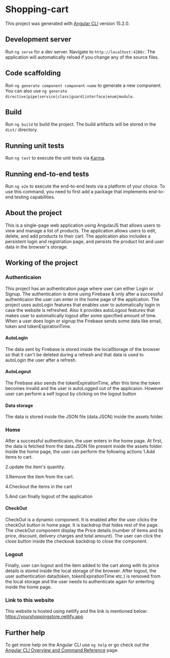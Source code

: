 # Shopping-cart 

This project was generated with [Angular CLI](https://github.com/angular/angular-cli) version 15.2.0.

## Development server

Run `ng serve` for a dev server. Navigate to `http://localhost:4200/`. The application will automatically reload if you change any of the source files.

## Code scaffolding

Run `ng generate component component-name` to generate a new component. You can also use `ng generate directive|pipe|service|class|guard|interface|enum|module`.

## Build

Run `ng build` to build the project. The build artifacts will be stored in the `dist/` directory.

## Running unit tests

Run `ng test` to execute the unit tests via [Karma](https://karma-runner.github.io).

## Running end-to-end tests

Run `ng e2e` to execute the end-to-end tests via a platform of your choice. To use this command, you need to first add a package that implements end-to-end testing capabilities.

## About the project

This is a single-page web application using AngularJS  that allows
users to view and manage a list of products. The application allows users to edit, delete,
and add products to their cart. The application  also includes a persistent login and
registration page, and persists the product list and user data in the browser's storage.

## Working of the project

### Authenticaion
This project has an authentication page where user can either Login or Signup.
The authentication is done using Firebase & only after a successful authenticaion the user can enter in the home page of the application.
The project uses autoLogin features that enables user to automatically login in case the website is refreshed.
Also it provides autoLogout features that makes user to automatically logout after some specified amount of time.
When a user does login or signup the Firebase sends some data like email, token and tokenExpirationTime.
#### AutoLogin
The data sent by Firebase is stored inside the localStorage of the browser so that it can't be deleted during a refresh and that data is used to autoLogin the user after a refresh.
#### AutoLogout
The Firebase also sends the tokenExpirationTime, after this time the token becomes invalid and the user is autoLogged out of the applicaion.
However user can perform a self logout by clicking on the logout button

#### Data storage
The data is stored inside the JSON file (data.JSON) inside the assets folder.

### Home
After a successful authenticaion, the user enters in the home page.
At first, the data is fetched from the data.JSON file present inside the assets folder.
Inside the home page, the user can perform the following actions
1.Add items to cart.

2.update the item's quantity.

3.Remove the item from the cart.

4.Checkout the items in the cart

5.And can finally logout of the application

#### CheckOut
CheckOut is a dynamic component.
It is enabled after the user clicks the checkOut button in home page.
It is backdrop that hides rest of the page.
The checkOut component display the Price details (number of items and its price, discount, delivery charges and total amount).
The user can click the close button inside the checkouk backdrop to close the component.

### Logout
Finally, user can logout and the item added to the cart along with its price details is stored inside the local storage of the browser.
After logout, the user authentication data(token, tokenExpirationTime etc.) is removed from the local storage and the user needs to authenticate again for enterting inside the home page.

### Link to this website
This website is hosted using netlify and the link is mentioned below:
https://yourshoppingstore.netlify.app




## Further help

To get more help on the Angular CLI use `ng help` or go check out the [Angular CLI Overview and Command Reference](https://angular.io/cli) page.
